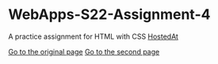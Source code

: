 # WebApps-S22-Assignment-4
A practice assignment for HTML with CSS
 <a href="https://44-563-web-apps-s22.github.io/webapps-s22-assignment-4-Adithyakrishna9/">HostedAt</a>
 
 <a href="play.html">Go to the original page</a>
<a href="play2.html">Go to the second page</a>